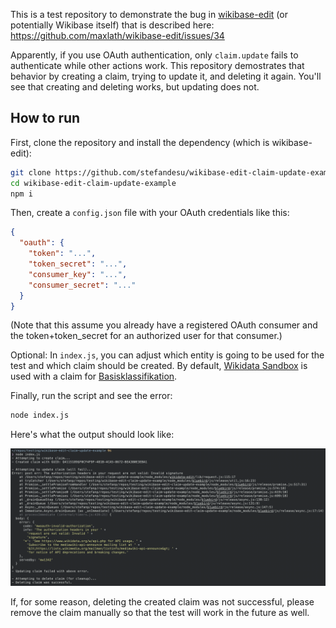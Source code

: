 This is a test repository to demonstrate the bug in [wikibase-edit](https://github.com/maxlath/wikibase-edit) (or potentially Wikibase itself) that is described here: https://github.com/maxlath/wikibase-edit/issues/34

Apparently, if you use OAuth authentication, only `claim.update` fails to authenticate while other actions work. This repository demostrates that behavior by creating a claim, trying to update it, and deleting it again. You'll see that creating and deleting works, but updating does not.

## How to run

First, clone the repository and install the dependency (which is wikibase-edit):
```bash
git clone https://github.com/stefandesu/wikibase-edit-claim-update-example.git
cd wikibase-edit-claim-update-example
npm i
```

Then, create a `config.json` file with your OAuth credentials like this:
```json
{
  "oauth": {
    "token": "...",
    "token_secret": "...",
    "consumer_key": "...",
    "consumer_secret": "..."
  }
}
```
(Note that this assume you already have a registered OAuth consumer and the token+token_secret for an authorized user for that consumer.)

Optional: In `index.js`, you can adjust which entity is going to be used for the test and which claim should be created. By default, [Wikidata Sandbox](https://www.wikidata.org/wiki/Q4115189) is used with a claim for [Basisklassifikation](https://www.wikidata.org/wiki/Property:P5748).

Finally, run the script and see the error:
```bash
node index.js
```

Here's what the output should look like:

![](screenshot.png)

If, for some reason, deleting the created claim was not successful, please remove the claim manually so that the test will work in the future as well.
